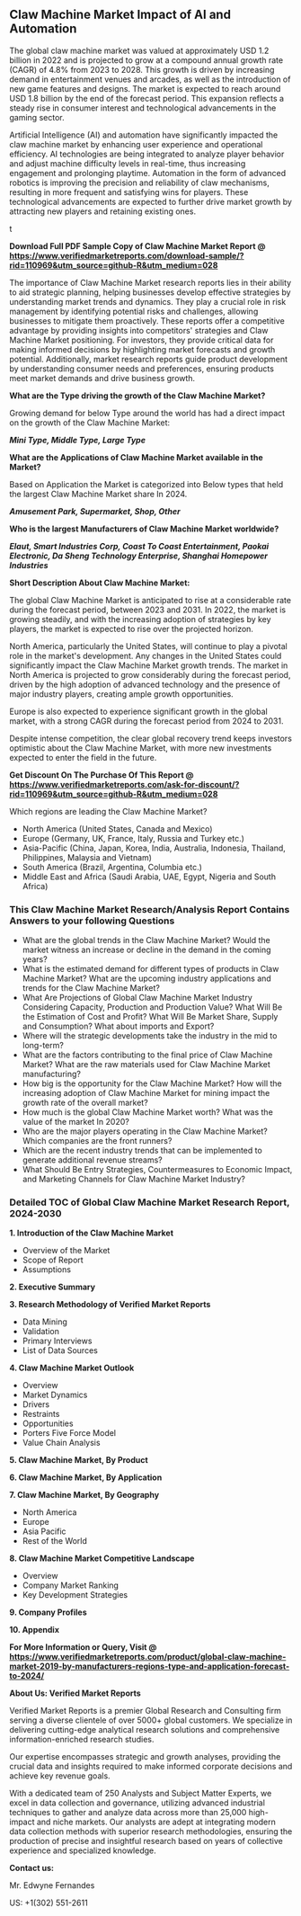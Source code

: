 <h2>Claw Machine Market Impact of AI and Automation</h2><p>The global claw machine market was valued at approximately USD 1.2 billion in 2022 and is projected to grow at a compound annual growth rate (CAGR) of 4.8% from 2023 to 2028. This growth is driven by increasing demand in entertainment venues and arcades, as well as the introduction of new game features and designs. The market is expected to reach around USD 1.8 billion by the end of the forecast period. This expansion reflects a steady rise in consumer interest and technological advancements in the gaming sector.</p><p>Artificial Intelligence (AI) and automation have significantly impacted the claw machine market by enhancing user experience and operational efficiency. AI technologies are being integrated to analyze player behavior and adjust machine difficulty levels in real-time, thus increasing engagement and prolonging playtime. Automation in the form of advanced robotics is improving the precision and reliability of claw mechanisms, resulting in more frequent and satisfying wins for players. These technological advancements are expected to further drive market growth by attracting new players and retaining existing ones.</p>t</p><p id="" class=""><strong>Download Full PDF Sample Copy of Claw Machine Market Report @ <a href="https://www.verifiedmarketreports.com/download-sample/?rid=110969&utm_source=github-R&utm_medium=028" target="_blank">https://www.verifiedmarketreports.com/download-sample/?rid=110969&utm_source=github-R&utm_medium=028</a></strong></p><p>The importance of&nbsp;Claw Machine Market research reports lies in their ability to aid strategic planning, helping businesses develop effective strategies by understanding market trends and dynamics. They play a crucial role in risk management by identifying potential risks and challenges, allowing businesses to mitigate them proactively. These reports offer a competitive advantage by providing insights into competitors' strategies and Claw Machine Market positioning. For investors, they provide critical data for making informed decisions by highlighting market forecasts and growth potential. Additionally, market research reports guide product development by understanding consumer needs and preferences, ensuring products meet market demands and drive business growth.</p><p><strong>What are the&nbsp;Type driving the growth of the Claw Machine Market?</strong></p><p id="" class="">Growing demand for below Type around the world has had a direct impact on the growth of the Claw Machine Market:</p><em><strong>Mini Type, Middle Type, Large Type</strong></em></p><strong>What are the&nbsp;Applications&nbsp;of Claw Machine Market available in the Market?</strong></p><p id="" class="">Based on Application the Market is categorized into Below types that held the largest Claw Machine Market share In 2024.</p><em><strong>Amusement Park, Supermarket, Shop, Other</strong></em></p><strong>Who is the largest Manufacturers of Claw Machine Market worldwide?</strong></p><p><em><strong>Elaut, Smart Industries Corp, Coast To Coast Entertainment, Paokai Electronic, Da Sheng Technology Enterprise, Shanghai Homepower Industries</strong></em></p><p id="" class=""><strong>Short Description About Claw Machine Market:</strong></p><p>The global Claw Machine Market is anticipated to rise at a considerable rate during the forecast period, between 2023 and 2031. In 2022, the market is growing steadily, and with the increasing adoption of strategies by key players, the market is expected to rise over the projected horizon.</p><p>North America, particularly the United States, will continue to play a pivotal role in the market's development. Any changes in the United States could significantly impact the Claw Machine Market growth trends. The market in North America is projected to grow considerably during the forecast period, driven by the high adoption of advanced technology and the presence of major industry players, creating ample growth opportunities.</p><p>Europe is also expected to experience significant growth in the global market, with a strong CAGR during the forecast period from 2024 to 2031.</p><p>Despite intense competition, the clear global recovery trend keeps investors optimistic about the Claw Machine Market, with more new investments expected to enter the field in the future.</p><p id="" class=""><strong>Get Discount On The Purchase Of This Report @ <a href="https://www.verifiedmarketreports.com/ask-for-discount/?rid=110969&utm_source=github-R&utm_medium=028" target="_blank">https://www.verifiedmarketreports.com/ask-for-discount/?rid=110969&utm_source=github-R&utm_medium=028</a></strong></p>Which regions are leading the Claw Machine Market?</p><ul><li>North America (United States, Canada and Mexico)</li><li>Europe (Germany, UK, France, Italy, Russia and Turkey etc.)</li><li>Asia-Pacific (China, Japan, Korea, India, Australia, Indonesia, Thailand, Philippines, Malaysia and Vietnam)</li><li>South America (Brazil, Argentina, Columbia etc.)</li><li>Middle East and Africa (Saudi Arabia, UAE, Egypt, Nigeria and South Africa)</li></ul><h3 id="" class="">This Claw Machine Market Research/Analysis Report Contains Answers to your following Questions</h3><ul><li>What are the global trends in the Claw Machine Market? Would the market witness an increase or decline in the demand in the coming years?</li><li>What is the estimated demand for different types of products in Claw Machine Market? What are the upcoming industry applications and trends for the Claw Machine Market?</li><li>What Are Projections of Global Claw Machine Market Industry Considering Capacity, Production and Production Value? What Will Be the Estimation of Cost and Profit? What Will Be Market Share, Supply and Consumption? What about imports and Export?</li><li>Where will the strategic developments take the industry in the mid to long-term?</li><li>What are the factors contributing to the final price of Claw Machine Market? What are the raw materials used for Claw Machine Market manufacturing?</li><li>How big is the opportunity for the Claw Machine Market? How will the increasing adoption of Claw Machine Market for mining impact the growth rate of the overall market?</li><li>How much is the global Claw Machine Market worth? What was the value of the market In 2020?</li><li>Who are the major players operating in the Claw Machine Market? Which companies are the front runners?</li><li>Which are the recent industry trends that can be implemented to generate additional revenue streams?</li><li>What Should Be Entry Strategies, Countermeasures to Economic Impact, and Marketing Channels for Claw Machine Market Industry?</li></ul><h3 id="" class="">Detailed TOC of Global Claw Machine Market Research Report, 2024-2030</h3><p id="" class=""><strong>1. Introduction of the Claw Machine Market</strong></p><ul><li>Overview of the Market</li><li>Scope of Report</li><li>Assumptions</li></ul><p id="" class=""><strong>2. Executive Summary</strong></p><p id="" class=""><strong>3. Research Methodology of Verified Market Reports</strong></p><ul><li>Data Mining</li><li>Validation</li><li>Primary Interviews</li><li>List of Data Sources</li></ul><p id="" class=""><strong>4. Claw Machine Market Outlook</strong></p><ul><li>Overview</li><li>Market Dynamics</li><li>Drivers</li><li>Restraints</li><li>Opportunities</li><li>Porters Five Force Model</li><li>Value Chain Analysis</li></ul><p id="" class=""><strong>5. Claw Machine Market, By Product</strong></p><p id="" class=""><strong>6. Claw Machine Market, By Application</strong></p><p id="" class=""><strong>7. Claw Machine Market, By Geography</strong></p><ul><li>North America</li><li>Europe</li><li>Asia Pacific</li><li>Rest of the World</li></ul><p id="" class=""><strong>8. Claw Machine Market Competitive Landscape</strong></p><ul><li>Overview</li><li>Company Market Ranking</li><li>Key Development Strategies</li></ul><p id="" class=""><strong>9. Company Profiles</strong></p><p id="" class=""><strong>10. Appendix</strong></p><p id="" class=""><strong>For More Information or Query, Visit @ <a href="https://www.verifiedmarketreports.com/product/global-claw-machine-market-2019-by-manufacturers-regions-type-and-application-forecast-to-2024/" target="_blank">https://www.verifiedmarketreports.com/product/global-claw-machine-market-2019-by-manufacturers-regions-type-and-application-forecast-to-2024/</a></strong></p><p id="" class=""><strong>About Us: Verified Market Reports</strong></p><p id="" class="">Verified Market Reports is a premier Global Research and Consulting firm serving a diverse clientele of over 5000+ global customers. We specialize in delivering cutting-edge analytical research solutions and comprehensive information-enriched research studies.</p><p id="" class="">Our expertise encompasses strategic and growth analyses, providing the crucial data and insights required to make informed corporate decisions and achieve key revenue goals.</p><p id="" class="">With a dedicated team of 250 Analysts and Subject Matter Experts, we excel in data collection and governance, utilizing advanced industrial techniques to gather and analyze data across more than 25,000 high-impact and niche markets. Our analysts are adept at integrating modern data collection methods with superior research methodologies, ensuring the production of precise and insightful research based on years of collective experience and specialized knowledge.</p><p id="" class=""><strong>Contact us:</strong></p><p id="" class="">Mr. Edwyne Fernandes</p><p id="" class="">US: +1(302) 551-2611</p>